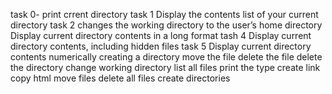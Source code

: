  task 0- print crrent directory
task 1 Display the contents list of your current directory
task 2 changes the working directory to the user’s home directory
Display current directory contents in a long format
tash 4 Display current directory contents, including hidden files
task 5 Display current directory contents numerically
creating a directory
move the file
delete the file
delete the directory
change working directory
list all files
print the type
create link
copy html
move files
delete all files
create directories
